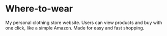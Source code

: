 # Where-to-wear
My personal clothing store website. Users can view products and buy with one click, like a simple Amazon. Made for easy and fast shopping.
